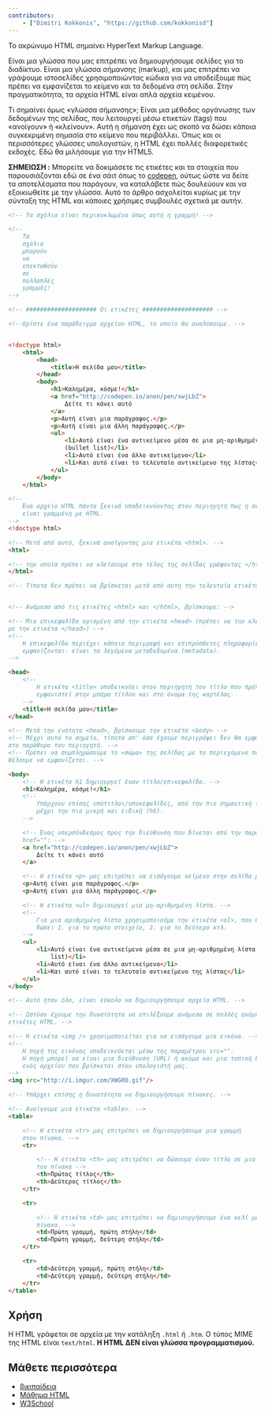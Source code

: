 ```yaml
---
contributors:
    - ["Dimitri Kokkonis", "https://github.com/kokkonisd"]
---
```


Το ακρώνυμο HTML σημαίνει HyperText Markup Language.

Είναι μια γλώσσα που μας επιτρέπει να δημιουργήσουμε σελίδες για το διαδίκτυο.
Είναι μια γλώσσα σήμανσης (markup), και μας επιτρέπει να γράψουμε ιστοσελίδες
χρησιμοποιώντας κώδικα για να υποδείξουμε πώς πρέπει να εμφανίζεται το κείμενο
και τα δεδομένα στη σελίδα. Στην πραγματικότητα, τα αρχεία HTML είναι απλά
αρχεία κειμένου.

Τι σημαίνει όμως «γλώσσα σήμανσης»; Είναι μια μέθοδος οργάνωσης των δεδομένων
της σελίδας, που λειτουργεί μέσω ετικετών (tags) που «ανοίγουν» ή «κλείνουν».
Αυτή η σήμανση έχει ως σκοπό να δώσει κάποια συγκεκριμένη σημασία στο κείμενο
που περιβάλλει. Όπως και οι περισσότερες γλώσσες υπολογιστών, η HTML έχει
πολλές διαφορετικές εκδοχές. Εδώ θα μιλήσουμε για την HTML5.

**ΣΗΜΕΙΩΣΗ :** Μπορείτε να δοκιμάσετε τις ετικέτες και τα στοιχεία που
παρουσιάζονται εδώ σε ένα σάιτ όπως το [codepen](http://codepen.io/pen/), ούτως
ώστε να δείτε τα αποτελέσματα που παράγουν, να καταλάβετε πώς δουλεύουν και να
εξοικιωθείτε με την γλώσσα. Αυτό το άρθρο ασχολείται κυρίως με την σύνταξη της
HTML και κάποιες χρήσιμες συμβουλές σχετικά με αυτήν.


```html
<!-- Τα σχόλια είναι περικυκλωμένα όπως αυτή η γραμμή! -->

<!--
	Τα
    σχόλια
	μπορούν
	να
	επεκταθούν
	σε
    πολλαπλές
    γραμμές!
-->

<!-- #################### Οι ετικέτες #################### -->

<!--Ορίστε ένα παράδειγμα αρχείου HTML, το οποίο θα αναλύσουμε. -->


<!doctype html>
	<html>
		<head>
			<title>Η σελίδα μου</title>
		</head>
		<body>
			<h1>Καλημέρα, κόσμε!</h1>
			<a href="http://codepen.io/anon/pen/xwjLbZ">
				Δείτε τι κάνει αυτό
			</a>
			<p>Αυτή είναι μια παράγραφος.</p>
			<p>Αυτή είναι μια άλλη παράγραφος.</p>
			<ul>
				<li>Αυτό είναι ένα αντικείμενο μέσα σε μια μη-αριθμημένη λίστα
                (bullet list)</li>
				<li>Αυτό είναι ένα άλλο αντικείμενο</li>
				<li>Και αυτό είναι το τελευταίο αντικείμενο της λίστας</li>
			</ul>
		</body>
	</html>

<!--
    Ένα αρχείο HTML πάντα ξεκινά υποδεικνύοντας στον περιηγητή πως η σελίδα
    είναι γραμμένη με HTML.
-->
<!doctype html>

<!-- Μετά από αυτό, ξεκινά ανοίγοντας μια ετικέτα <html>. -->
<html>

<!-- την οποία πρέπει να κλείσουμε στο τέλος της σελίδας γράφοντας </html>. -->
</html>

<!-- Τίποτα δεν πρέπει να βρίσκεται μετά από αυτη την τελευταία ετικέτα. -->


<!-- Ανάμεσα από τις ετικέτες <html> και </html>, βρίσκουμε: -->

<!-- Μια επικεφαλίδα ορισμένη από την ετικέτα <head> (πρέπει να την κλείσουμε
με την ετικέτα </head>) -->
<!--
    Η επικεφαλίδα περιέχει κάποια περιγραφή και επιπρόσθετες πληροφορίες που δεν
    εμφανίζονται· είναι τα λεγόμενα μεταδεδομένα (metadata).
-->

<head>
	<!--
        Η ετικέτα <title> υποδεικνύει στον περιηγητή τον τίτλο που πρέπει να
        εμφανιστεί στην μπάρα τίτλου και στο όνομα της καρτέλας.
	-->
	<title>Η σελίδα μου</title>
</head>

<!-- Μετά την ενότητα <head>, βρίσκουμε την ετικέτα <body> -->
<!-- Μέχρι αυτό το σημείο, τίποτα απ' όσα έχουμε περιγράψει δεν θα εμφανιστούν
στο παράθυρο του περιηγητή. -->
<!-- Πρέπει να συμπληρώσουμε το «σώμα» της σελίδας με το περιεχόμενο που
θέλουμε να εμφανίζεται. -->

<body>
	<!-- Η ετικέτα h1 δημιουργεί έναν τίτλο/επικεφαλίδα. -->
	<h1>Καλημέρα, κόσμε!</h1>
	<!--
		Υπάρχουν επίσης υπότιτλοι/υποκεφαλίδες, από την πιο σημαντική (h2)
        μέχρι την πιο μικρή και ειδική (h6).
	-->

	<!-- Ένας υπερσύνδεσμος προς την διεύθυνση που δίνεται από την παράμετρο
    href="": -->
	<a href="http://codepen.io/anon/pen/xwjLbZ">
		Δείτε τι κάνει αυτό
	</a>

	<!-- Η ετικέτα <p> μας επιτρέπει να εισάγουμε κείμενο στην σελίδα μας. -->
	<p>Αυτή είναι μια παράγραφος.</p>
	<p>Αυτή είναι μια άλλη παράγραφος.</p>

	<!-- Η ετικέτα <ul> δημιουργεί μια μη-αριθμημένη λίστα. -->
	<!--
		Για μια αριθμημένη λίστα χρησιμοποιούμε την ετικέτα <ol>, που θα μας
        δώσει 1. για το πρώτο στοιχείο, 2. για το δεύτερο κτλ.
	-->
    <ul>
        <li>Αυτό είναι ένα αντικείμενο μέσα σε μια μη-αριθμημένη λίστα (bullet
            list)</li>
        <li>Αυτό είναι ένα άλλο αντικείμενο</li>
        <li>Και αυτό είναι το τελευταίο αντικείμενο της λίστας</li>
    </ul>
</body>

<!-- Αυτό ήταν όλο, είναι εύκολο να δημιουργήσουμε αρχεία HTML. -->

<!-- Ωστόσο έχουμε την δυνατότητα να επιλέξουμε ανάμεσα σε πολλές ακόμη
ετικέτες HTML. -->

<!-- Η ετικέτα <img /> χρησιμοποιείται για να εισάγουμε μια εικόνα. -->
<!--
	Η πηγή της εικόνας υποδεικνύεται μέσω της παραμέτρου src="".
	Η πηγή μπορεί να είναι μια διεύθυνση (URL) ή ακόμα και μια τοπική διεύθυνση
    ενός αρχείου που βρίσκεται στον υπολογιστή μας.
-->
<img src="http://i.imgur.com/XWG0O.gif"/>

<!-- Υπάρχει επίσης η δυνατότητα να δημιουργήσουμε πίνακες. -->

<!-- Ανοίγουμε μια ετικέτα <table>. -->
<table>

	<!-- Η ετικέτα <tr> μας επιτρέπει να δημιουργήσουμε μια γραμμή
    στον πίνακα. -->
	<tr>

		<!-- Η ετικέτα <th> μας επιτρέπει να δώσουμε έναν τίτλο σε μια στήλη
        του πίνακα -->
		<th>Πρώτος τίτλος</th>
		<th>Δεύτερος τίτλος</th>
	</tr>

	<tr>

		<!-- Η ετικέτα <td> μας επιτρέπει να δημιουργήσουμε ένα κελί μέσα στον
        πίνακα. -->
		<td>Πρώτη γραμμή, πρώτη στήλη</td>
		<td>Πρώτη γραμμή, δεύτερη στήλη</td>
	</tr>

	<tr>
        <td>Δεύτερη γραμμή, πρώτη στήλη</td>
        <td>Δεύτερη γραμμή, δεύτερη στήλη</td>
	</tr>
</table>
```

## Χρήση

Η HTML γράφεται σε αρχεία με την κατάληξη `.html` ή `.htm`. Ο τύπος MIME της
HTML είναι
`text/html`.
**H HTML ΔΕΝ είναι γλώσσα προγραμματισμού.**
## Μάθετε περισσότερα

* [βικιπαίδεια](https://el.wikipedia.org/wiki/HTML)
* [Μάθημα HTML](https://developer.mozilla.org/en-US/docs/Web/HTML)
* [W3School](http://www.w3schools.com/html/html_intro.asp)
